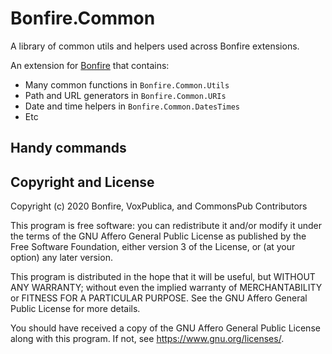 # Bonfire.Common

A library of common utils and helpers used across Bonfire extensions.

An extension for [Bonfire](https://bonfire.cafe/) that contains:

- Many common functions in `Bonfire.Common.Utils`
- Path and URL generators in `Bonfire.Common.URIs`
- Date and time helpers in `Bonfire.Common.DatesTimes`
- Etc

## Handy commands

## Copyright and License

Copyright (c) 2020 Bonfire, VoxPublica, and CommonsPub Contributors

This program is free software: you can redistribute it and/or modify
it under the terms of the GNU Affero General Public License as
published by the Free Software Foundation, either version 3 of the
License, or (at your option) any later version.

This program is distributed in the hope that it will be useful, but
WITHOUT ANY WARRANTY; without even the implied warranty of
MERCHANTABILITY or FITNESS FOR A PARTICULAR PURPOSE.  See the GNU
Affero General Public License for more details.

You should have received a copy of the GNU Affero General Public
License along with this program.  If not, see <https://www.gnu.org/licenses/>.
